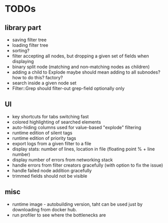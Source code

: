 # TODOs

## library part

* saving filter tree
* loading filter tree
* sorting?
* filter accepting all nodes, but dropping a given set of fields when displaying
* binary split node (matching and non-matching nodes as children)
* adding a child to Explode maybe should mean adding to all subnodes? how to do this? factory?
* search inside a given node set
* Filter::Grep should filter-out grep-field optionally only


## UI

* key shortcuts for tabs switching fast
* colored highlighting of searched elements
* auto-hiding columns used for value-based "explode" filtering
* runtime edition of silent tags
* runtime edition of priority tags
* export logs from a given filter to a file
* display stats: number of lines, location in file (floating point % + line number)
* display number of errors from networking stack
* handle errors from filter creators gracefully (with option to fix the issue)
* handle failed node addition gracefully
* trimmed fields should not be visible


## misc

* runtime image - autobuilding version, taht can be used just by downloading from docker hub.
* run profiler to see where the bottlenecks are
